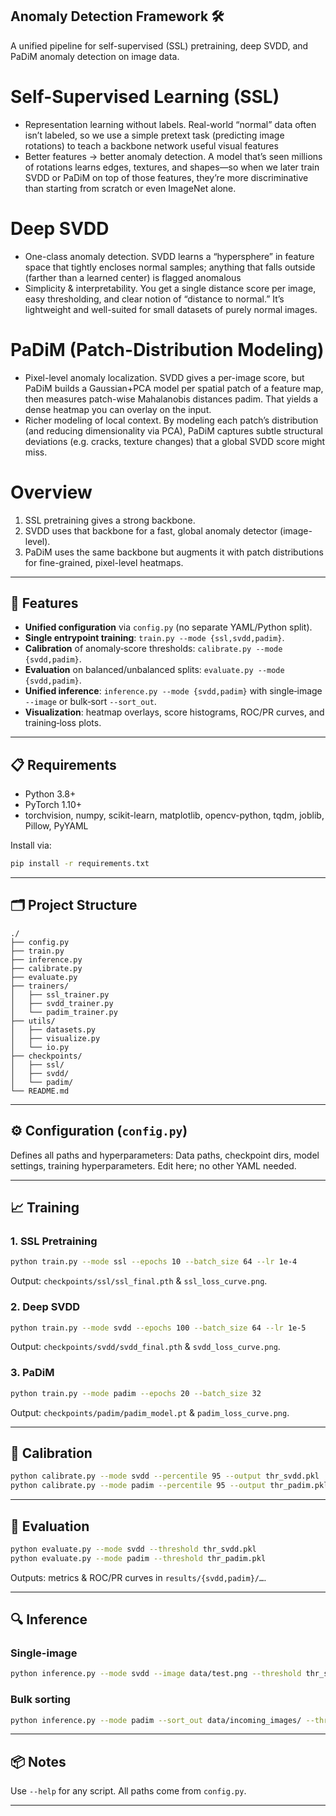 ## Anomaly Detection Framework 🛠️

A unified pipeline for self-supervised (SSL) pretraining, deep SVDD, and PaDiM anomaly detection on image data.

# Self-Supervised Learning (SSL)
 - Representation learning without labels. Real-world “normal” data often isn’t labeled, so we use a simple pretext task (predicting image rotations) to teach a backbone network useful visual features ​
 - Better features → better anomaly detection. A model that’s seen millions of rotations learns edges, textures, and shapes—so when we later train SVDD or PaDiM on top of those features, they’re more discriminative than starting from scratch or even ImageNet alone.

# Deep SVDD
 - One-class anomaly detection. SVDD learns a “hypersphere” in feature space that tightly encloses normal samples; anything that falls outside (farther than a learned center) is flagged anomalous
 - Simplicity & interpretability. You get a single distance score per image, easy thresholding, and clear notion of “distance to normal.” It’s lightweight and well-suited for small datasets of purely normal images.

# PaDiM (Patch-Distribution Modeling)
 - Pixel-level anomaly localization. SVDD gives a per-image score, but PaDiM builds a Gaussian+PCA model per spatial patch of a feature map, then measures patch-wise Mahalanobis distances ​padim. That yields a dense heatmap you can overlay on the input.
 - Richer modeling of local context. By modeling each patch’s distribution (and reducing dimensionality via PCA), PaDiM captures subtle structural deviations (e.g. cracks, texture changes) that a global SVDD score might miss.

# Overview
1. SSL pretraining gives a strong backbone.
2. SVDD uses that backbone for a fast, global anomaly detector (image-level).
3. PaDiM uses the same backbone but augments it with patch distributions for fine-grained, pixel-level heatmaps.

---

## 🚀 Features

- **Unified configuration** via `config.py` (no separate YAML/Python split).  
- **Single entrypoint training**: `train.py --mode {ssl,svdd,padim}`.  
- **Calibration** of anomaly‑score thresholds: `calibrate.py --mode {svdd,padim}`.  
- **Evaluation** on balanced/unbalanced splits: `evaluate.py --mode {svdd,padim}`.  
- **Unified inference**: `inference.py --mode {svdd,padim}` with single‑image `--image` or bulk‑sort `--sort_out`.  
- **Visualization**: heatmap overlays, score histograms, ROC/PR curves, and training‑loss plots.

---

## 📋 Requirements

- Python 3.8+  
- PyTorch 1.10+  
- torchvision, numpy, scikit-learn, matplotlib, opencv-python, tqdm, joblib, Pillow, PyYAML

Install via:

```bash
pip install -r requirements.txt
```

---

## 🗂️ Project Structure

```
./
├── config.py
├── train.py
├── inference.py
├── calibrate.py
├── evaluate.py
├── trainers/
│   ├── ssl_trainer.py
│   ├── svdd_trainer.py
│   └── padim_trainer.py
├── utils/
│   ├── datasets.py
│   ├── visualize.py
│   └── io.py
├── checkpoints/
│   ├── ssl/
│   ├── svdd/
│   └── padim/
└── README.md
```

---

## ⚙️ Configuration (`config.py`)

Defines all paths and hyperparameters: Data paths, checkpoint dirs, model settings, training hyperparameters. Edit here; no other YAML needed.

---

## 📈 Training

### 1. SSL Pretraining

```bash
python train.py --mode ssl --epochs 10 --batch_size 64 --lr 1e-4
```

Output: `checkpoints/ssl/ssl_final.pth` & `ssl_loss_curve.png`.

### 2. Deep SVDD

```bash
python train.py --mode svdd --epochs 100 --batch_size 64 --lr 1e-5
```

Output: `checkpoints/svdd/svdd_final.pth` & `svdd_loss_curve.png`.

### 3. PaDiM

```bash
python train.py --mode padim --epochs 20 --batch_size 32
```

Output: `checkpoints/padim/padim_model.pt` & `padim_loss_curve.png`.

---

## 🎯 Calibration

```bash
python calibrate.py --mode svdd --percentile 95 --output thr_svdd.pkl
python calibrate.py --mode padim --percentile 95 --output thr_padim.pkl
```

---

## 🧪 Evaluation

```bash
python evaluate.py --mode svdd --threshold thr_svdd.pkl
python evaluate.py --mode padim --threshold thr_padim.pkl
```

Outputs: metrics & ROC/PR curves in `results/{svdd,padim}/…`.

---

## 🔍 Inference

### Single-image

```bash
python inference.py --mode svdd --image data/test.png --threshold thr_svdd.pkl --output_overlay out/svdd_overlay.png
```

### Bulk sorting

```bash
python inference.py --mode padim --sort_out data/incoming_images/ --threshold thr_padim.pkl
```

---

## 📦 Notes

Use `--help` for any script. All paths come from `config.py`.

---

